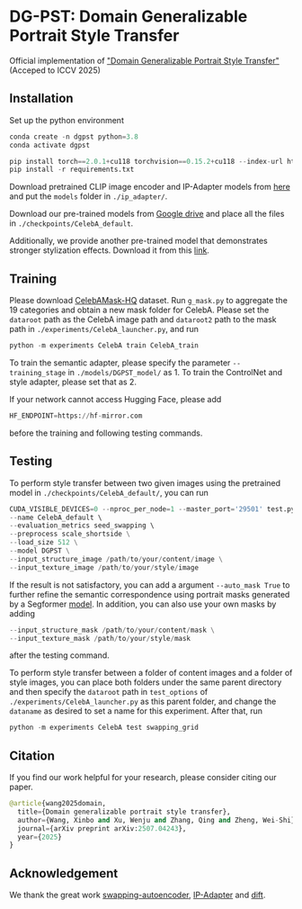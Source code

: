# DG-PST: Domain Generalizable Portrait Style Transfer
Official implementation of ["Domain Generalizable Portrait Style Transfer"](https://arxiv.org/pdf/2507.04243) (Acceped to ICCV 2025)


## Installation
Set up the python environment
``` python
conda create -n dgpst python=3.8
conda activate dgpst

pip install torch==2.0.1+cu118 torchvision==0.15.2+cu118 --index-url https://download.pytorch.org/whl/cu118
pip install -r requirements.txt
```

Download pretrained CLIP image encoder and IP-Adapter models from [here](https://huggingface.co/h94/IP-Adapter/tree/main) and put the ```models``` folder in ```./ip_adapter/```.

Download our pre-trained models from [Google drive](https://drive.google.com/drive/folders/1Nj_0tKl-Y76cOnl1BsMqlIBYNlW10TDo?usp=drive_link) and place all the files in ```./checkpoints/CelebA_default```.

Additionally, we provide another pre-trained model that demonstrates stronger stylization effects. Download it from this [link](https://drive.google.com/drive/folders/1Bn2Rthorw3noox5FCTykj7td5I5lbYr1?usp=drive_link).

## Training

Please download [CelebAMask-HQ](https://github.com/switchablenorms/CelebAMask-HQ) dataset. Run ```g_mask.py``` to aggregate the 19 categories and obtain a new mask folder for CelebA. Please set the ```dataroot``` path as the CelebA image path and ```dataroot2``` path to the mask path in ```./experiments/CelebA_launcher.py```, and run

``` python
python -m experiments CelebA train CelebA_train
```
To train the semantic adapter, please specify the parameter ```--training_stage``` in ```./models/DGPST_model/``` as 1.
To train the ControlNet and style adapter, please set that as 2.


If your network cannot access Hugging Face, please add 
``` python
HF_ENDPOINT=https://hf-mirror.com
```
before the training and following testing commands.

## Testing
To perform style transfer between two given images using the pretrained model in ```./checkpoints/CelebA_default/```, you can run 
``` python
CUDA_VISIBLE_DEVICES=0 --nproc_per_node=1 --master_port='29501' test.py \ 
--name CelebA_default \ 
--evaluation_metrics seed_swapping \ 
--preprocess scale_shortside \
--load_size 512 \
--model DGPST \
--input_structure_image /path/to/your/content/image \
--input_texture_image /path/to/your/style/image
```
If the result is not satisfactory, you can add a argument ```--auto_mask True``` to further refine the semantic correspondence using portrait masks generated by a Segformer [model](https://huggingface.co/jonathandinu/face-parsing). In addition, you can also use your own masks by adding
``` python
--input_structure_mask /path/to/your/content/mask \
--input_texture_mask /path/to/your/style/mask
```
after the testing command.

To perform style transfer between a folder of content images and a folder of style images, you can place both folders under the same parent directory and then specify the ```dataroot``` path in ```test_options``` of ```./experiments/CelebA_launcher.py``` as this parent folder, and change the ```dataname``` as desired to set a name for this experiment. After that, run

``` python
python -m experiments CelebA test swapping_grid
```

## Citation
If you find our work helpful for your research, please consider citing our paper.
``` python
@article{wang2025domain,
  title={Domain generalizable portrait style transfer},
  author={Wang, Xinbo and Xu, Wenju and Zhang, Qing and Zheng, Wei-Shi},
  journal={arXiv preprint arXiv:2507.04243},
  year={2025}
}
```
## Acknowledgement
We thank the great work [swapping-autoencoder](https://github.com/taesungp/swapping-autoencoder-pytorch), [IP-Adapter](https://github.com/tencent-ailab/IP-Adapter) and [dift](https://github.com/Tsingularity/dift).

